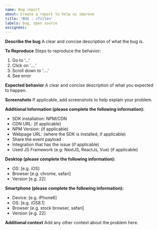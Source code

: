 ```yaml
---
name: Bug report
about: Create a report to help us improve
title: 'BUG : <Title>'
labels: bug, open source
assignees:
---
```


**Describe the bug**
A clear and concise description of what the bug is.

**To Reproduce**
Steps to reproduce the behavior:

1. Go to '...'
2. Click on '....'
3. Scroll down to '....'
4. See error

**Expected behavior**
A clear and concise description of what you expected to happen.

**Screenshots**
If applicable, add screenshots to help explain your problem.

**Additional Information (please complete the following information):**

- SDK installation: NPM/CDN
- CDN URL: (if applicable)
- NPM Version: (if applicable)
- Webpage URL: (where the SDK is installed, if applicable)
- Share the event payload
- Integration that has the issue (if applicable)
- Used JS Framework (e.g: NextJS, ReactJs, Vue) (if applicable)

**Desktop (please complete the following information):**

- OS: [e.g. iOS]
- Browser [e.g. chrome, safari]
- Version [e.g. 22]

**Smartphone (please complete the following information):**

- Device: [e.g. iPhone6]
- OS: [e.g. iOS8.1]
- Browser [e.g. stock browser, safari]
- Version [e.g. 22]

**Additional context**
Add any other context about the problem here.
